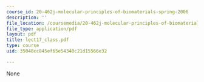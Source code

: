 ```yaml
---
course_id: 20-462j-molecular-principles-of-biomaterials-spring-2006
description: ''
file_location: /coursemedia/20-462j-molecular-principles-of-biomaterials-spring-2006/35048cc845ef65e54340c21d15566e32_lect17_class.pdf
file_type: application/pdf
layout: pdf
title: lect17_class.pdf
type: course
uid: 35048cc845ef65e54340c21d15566e32

---
```

None
